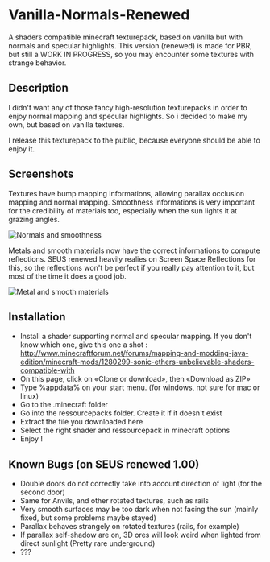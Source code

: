 # Vanilla-Normals-Renewed
A shaders compatible minecraft texturepack, based on vanilla but with normals and specular highlights.
This version (renewed) is made for PBR, but still a WORK IN PROGRESS, so you may encounter some textures with strange behavior.

## Description

I didn't want any of those fancy high-resolution texturepacks in order to enjoy normal mapping and specular highlights.
So i decided to make my own, but based on vanilla textures.

I release this texturepack to the public, because everyone should be able to enjoy it.

## Screenshots
Textures have bump mapping informations, allowing parallax occlusion mapping and normal mapping.
Smoothness informations is very important for the credibility of materials too, especially when the sun lights it at grazing angles.

![Normals and smoothness](https://user-images.githubusercontent.com/18035775/34640565-eb2fc134-f2f4-11e7-9d06-c615fb50aed1.png)

Metals and smooth materials now have the correct informations to compute reflections.
SEUS renewed heavily realies on Screen Space Reflections for this, so the reflections won't be perfect if you really pay attention to it, but most of the time it does a good job.

![Metal and smooth materials](https://user-images.githubusercontent.com/18035775/34640564-eb1388de-f2f4-11e7-8597-e132e9cde2db.png)

## Installation

- Install a shader supporting normal and specular mapping. If you don't know which one, give this one a shot :
http://www.minecraftforum.net/forums/mapping-and-modding-java-edition/minecraft-mods/1280299-sonic-ethers-unbelievable-shaders-compatible-with
- On this page, click on «Clone or download», then «Download as ZIP»
- Type %appdata% on your start menu. (for windows, not sure for mac or linux)
- Go to the .minecraft folder
- Go into the ressourcepacks folder. Create it if it doesn't exist
- Extract the file you downloaded here
- Select the right shader and ressourcepack in minecraft options
- Enjoy !

## Known Bugs (on SEUS renewed 1.00)
- Double doors do not correctly take into account direction of light (for the second door)
- Same for Anvils, and other rotated textures, such as rails
- Very smooth surfaces may be too dark when not facing the sun (mainly fixed, but some problems maybe stayed)
- Parallax behaves strangely on rotated textures (rails, for example)
- If parallax self-shadow are on, 3D ores will look weird when lighted from direct sunlight (Pretty rare underground)
- ???
